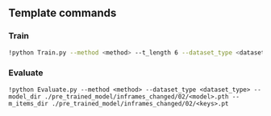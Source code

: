 ## Template commands

### Train

```bash
!python Train.py --method <method> --t_length 6 --dataset_type <dataset_type>

```

### Evaluate

```
!python Evaluate.py --method <method> --dataset_type <dataset_type> --model_dir ./pre_trained_model/inframes_changed/02/<model>.pth --m_items_dir ./pre_trained_model/inframes_changed/02/<keys>.pt
```
